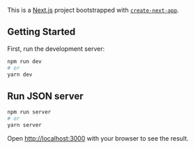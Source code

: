 This is a [Next.js](https://nextjs.org/) project bootstrapped with [`create-next-app`](https://github.com/vercel/next.js/tree/canary/packages/create-next-app).

## Getting Started

First, run the development server:

```bash
npm run dev
# or
yarn dev
```

## Run JSON server

```bash
npm run server
# or
yarn server
```

Open [http://localhost:3000](http://localhost:3000) with your browser to see the result.
